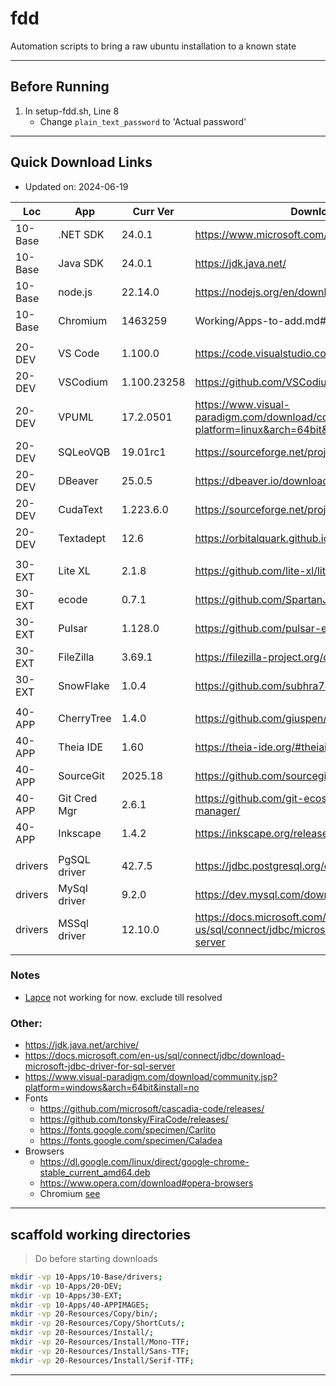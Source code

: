 # fdd
Automation scripts to bring a raw ubuntu installation to a known state

---

## Before Running

1. In setup-fdd.sh, Line 8
	- Change `plain_text_password` to 'Actual password'

---

## Quick Download Links
- Updated on: 2024-06-19

| Loc     | App          | Curr Ver    | Download URL                                                                                |   Size |
| ------- | ------------ | ----------- | ------------------------------------------------------------------------------------------- | ------:|
| 10-Base | .NET SDK     | 24.0.1      | https://www.microsoft.com/net/download/linux                                                | 204 MB |
| 10-Base | Java SDK     | 24.0.1      | https://jdk.java.net/                                                                       | 202 MB |
| 10-Base | node.js      | 22.14.0     | https://nodejs.org/en/download/                                                             |  29 MB |
| 10-Base | Chromium     | 1463259     | Working/Apps-to-add.md#Chromium                                                             | 195 MB |
|         |              |             |                                                                                             |        |
| 20-DEV  | VS Code      | 1.100.0     | https://code.visualstudio.com/docs/?dv=linux64                                              | 142 MB |
| 20-DEV  | VSCodium     | 1.100.23258 | https://github.com/VSCodium/vscodium/releases                                               | 137 MB |
| 20-DEV  | VPUML        | 17.2.0501   | https://www.visual-paradigm.com/download/community.jsp?platform=linux&arch=64bit&install=no | 762 MB |
| 20-DEV  | SQLeoVQB     | 19.01rc1    | https://sourceforge.net/projects/sqleo/files/SQLeoVQB/                                      |   3 MB |
| 20-DEV  | DBeaver      | 25.0.5      | https://dbeaver.io/download/                                                                | 126 MB |
| 20-DEV  | CudaText     | 1.223.6.0   | https://sourceforge.net/projects/cudatext/files/release/                                    |   7 MB |
| 20-DEV  | Textadept    | 12.6        | https://orbitalquark.github.io/textadept/                                                   |   7 MB |
|         |              |             |                                                                                             |        |
| 30-EXT  | Lite XL      | 2.1.8       | https://github.com/lite-xl/lite-xl/releases                                                 |   2 MB |
| 30-EXT  | ecode        | 0.7.1       | https://github.com/SpartanJ/ecode/releases                                                  |  23 MB |
| 30-EXT  | Pulsar       | 1.128.0     | https://github.com/pulsar-edit/pulsar/releases/                                             | 214 MB |
| 30-EXT  | FileZilla    | 3.69.1      | https://filezilla-project.org/download.php?show_all=1                                       |  12 MB |
| 30-EXT  | SnowFlake    | 1.0.4       | https://github.com/subhra74/snowflake/releases                                              |  39 MB |
|         |              |             |                                                                                             |        |
| 40-APP  | CherryTree   | 1.4.0       | https://github.com/giuspen/cherrytree/releases                                              | 108 MB |
| 40-APP  | Theia IDE    | 1.60        | https://theia-ide.org/#theiaidedownload                                                     | 374 MB |
| 40-APP  | SourceGit    | 2025.18     | https://github.com/sourcegit-scm/sourcegit/releases/                                        |  22 MB |
| 40-APP  | Git Cred Mgr | 2.6.1       | https://github.com/git-ecosystem/git-credential-manager/                                    |  27 MB |
| 40-APP  | Inkscape     | 1.4.2       | https://inkscape.org/release/                                                               | 124 MB |
|         |              |             |                                                                                             |        |
| drivers | PgSQL driver | 42.7.5      | https://jdbc.postgresql.org/download/                                                       |   1 MB |
| drivers | MySql driver | 9.2.0       | https://dev.mysql.com/downloads/connector/j/                                                |   5 MB |
| drivers | MSSql driver | 12.10.0     | https://docs.microsoft.com/en-us/sql/connect/jdbc/microsoft-jdbc-driver-for-sql-server      |   8 MB |
|         |              |             |                                                                                             |        |


### Notes
- [Lapce](https://github.com/lapce/lapce/releases) not working for now. exclude till resolved

### Other:
- https://jdk.java.net/archive/
- https://docs.microsoft.com/en-us/sql/connect/jdbc/download-microsoft-jdbc-driver-for-sql-server
- https://www.visual-paradigm.com/download/community.jsp?platform=windows&arch=64bit&install=no
- Fonts
	- https://github.com/microsoft/cascadia-code/releases/
	- https://github.com/tonsky/FiraCode/releases/
	- https://fonts.google.com/specimen/Carlito
	- https://fonts.google.com/specimen/Caladea
- Browsers
	- https://dl.google.com/linux/direct/google-chrome-stable_current_amd64.deb
	- https://www.opera.com/download#opera-browsers
	- Chromium [see](Working/Apps-to-add.md)
---

## scaffold working directories
> Do before starting downloads
```sh
mkdir -vp 10-Apps/10-Base/drivers;
mkdir -vp 10-Apps/20-DEV;
mkdir -vp 10-Apps/30-EXT;
mkdir -vp 10-Apps/40-APPIMAGES;
mkdir -vp 20-Resources/Copy/bin/;
mkdir -vp 20-Resources/Copy/ShortCuts/;
mkdir -vp 20-Resources/Install/;
mkdir -vp 20-Resources/Install/Mono-TTF;
mkdir -vp 20-Resources/Install/Sans-TTF;
mkdir -vp 20-Resources/Install/Serif-TTF;
```
---
